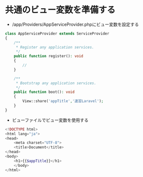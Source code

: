 # 共通のビュー変数を準備する

- /app/Providers/AppServiceProvider.phpにビュー変数を設定する

```php
class AppServiceProvider extends ServiceProvider
{
    /**
     * Register any application services.
     */
    public function register(): void
    {
        //
    }

    /**
     * Bootstrap any application services.
     */
    public function boot(): void
    {
        View::share('appTitle','速習Laravel');
    }
}
```

- ビューファイルでビュー変数を使用する

```php
<!DOCTYPE html>
<html lang="ja">
<head>
    <meta charset="UTF-8">
    <title>Document</title>
</head>
<body>
    <h1>{{$appTitle}}</h1>
    </body>
</html>
```
